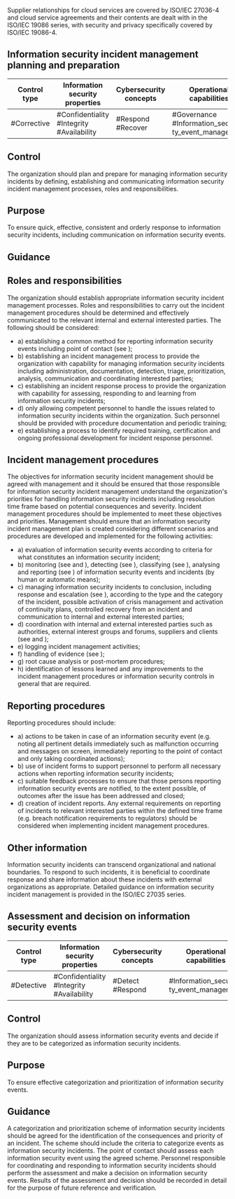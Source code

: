 Supplier  relationships  for  cloud  services  are  covered  by  ISO/IEC  27036-4  and  cloud service agreements and their contents are dealt with in the ISO/IEC 19086 series, with security and privacy specifically covered by ISO/IEC 19086-4.
##  Information security incident management planning and preparation
| Control type   | Information security properties           | Cybersecurity concepts   | Operational capabilities                             | Security domains   |
|----------------|-------------------------------------------|--------------------------|------------------------------------------------------|--------------------|
| #Corrective    | #Confidentiality #Integrity #Availability | #Respond #Recover        | #Governance #Information_securi- ty_event_management | #Defence           |
## Control
The organization should plan and prepare for managing information security incidents by defining, establishing  and  communicating  information  security  incident  management  processes,  roles  and responsibilities.
## Purpose
To ensure quick, effective, consistent and orderly response to information security incidents, including communication on information security events.
## Guidance
## Roles and responsibilities
The organization should establish appropriate information security incident management processes. Roles and responsibilities to carry out the incident management procedures should be determined and effectively communicated to the relevant internal and external interested parties.
The following should be considered:
- a) establishing  a  common  method  for  reporting  information  security  events  including  point  of contact (see  );
- b) establishing  an  incident  management  process  to  provide  the  organization  with  capability  for managing  information  security  incidents  including  administration,  documentation,  detection, triage, prioritization, analysis, communication and coordinating interested parties;
- c) establishing an incident response process to provide the organization with capability for assessing, responding to and learning from information security incidents;
- d) only allowing competent personnel to handle the issues related to information security incidents within the organization. Such personnel should be provided with procedure documentation and periodic training;
- e) establishing  a  process  to  identify  required  training,  certification  and  ongoing  professional development for incident response personnel.
## Incident management procedures
The objectives for information security incident management should be agreed with management and it should be ensured that those responsible for information security incident management understand the  organization's  priorities  for  handling  information  security  incidents  including  resolution  time frame  based  on  potential  consequences  and  severity.  Incident  management  procedures  should  be implemented to meet these objectives and priorities.
Management  should  ensure  that  an  information  security  incident  management  plan  is  created considering different scenarios and procedures are developed and implemented for the following activities:
- a) evaluation of information security events according to criteria for what constitutes an information security incident;
- b) monitoring (see  and ), detecting (see ), classifying (see ), analysing and reporting (see  ) of information security events and incidents (by human or automatic means);
- c) managing information security incidents to conclusion, including response and escalation (see ), according to the type and the category of the incident, possible activation of crisis management and activation of continuity plans, controlled recovery from an incident and communication to internal and external interested parties;
- d) coordination with internal and external interested parties such as authorities, external interest groups and forums, suppliers and clients (see  and  );
- e) logging incident management activities;
- f) handling of evidence (see  );
- g) root cause analysis or post-mortem procedures;
- h) identification of lessons learned and any improvements to the incident management procedures or information security controls in general that are required.
## Reporting procedures
Reporting procedures should include:
- a) actions  to  be  taken  in  case  of  an  information  security  event  (e.g.  noting  all  pertinent  details immediately such as malfunction occurring and messages on screen, immediately reporting to the point of contact and only taking coordinated actions);
- b) use  of  incident  forms  to  support  personnel  to  perform  all  necessary  actions  when  reporting information security incidents;
- c) suitable feedback processes to ensure that those persons reporting information security events are notified, to the extent possible, of outcomes after the issue has been addressed and closed;
- d) creation of incident reports.
Any  external  requirements  on  reporting  of  incidents  to  relevant  interested  parties  within  the defined time frame (e.g. breach notification requirements to regulators) should be considered when implementing incident management procedures.
## Other information
Information security incidents can transcend organizational and national boundaries. To respond to such incidents, it is beneficial to coordinate response and share information about these incidents with external organizations as appropriate.
Detailed guidance on information security incident management is provided in the ISO/IEC 27035 series.
##  Assessment and decision on information security events
| Control type   | Information security properties           | Cybersecurity concepts   | Operational capabilities                 | Security domains   |
|----------------|-------------------------------------------|--------------------------|------------------------------------------|--------------------|
| #Detective     | #Confidentiality #Integrity #Availability | #Detect #Respond         | #Information_securi- ty_event_management | #Defence           |
## Control
The organization should assess information security events and decide if they are to be categorized as information security incidents.
## Purpose
To ensure effective categorization and prioritization of information security events.
## Guidance
A categorization and prioritization scheme of information security incidents should be agreed for the identification of the consequences and priority of an incident. The scheme should include the criteria to categorize events as information security incidents. The point of contact should assess each information security event using the agreed scheme.
Personnel  responsible  for  coordinating  and  responding  to  information  security  incidents  should perform the assessment and make a decision on information security events.
Results of the assessment and decision should be recorded in detail for the purpose of future reference and verification.
